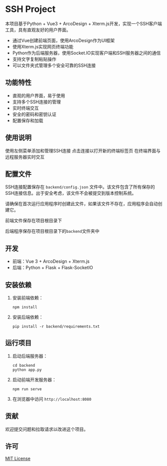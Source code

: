 # SSH Project

本项目基于Python + Vue3 + ArcoDesign + Xterm.js开发，实现一个SSH客户端工具，具有直观友好的用户界面。

- 通过Vue创建前端页面，使用ArcoDesign作为UI框架
- 使用Xterm.js实现网页终端功能
- Python作为后端服务器，使用Socket.IO实现客户端和SSH服务器之间的通信
- 支持文字复制粘贴操作
- 可以文件夹式管理多个安全可靠的SSH连接

## 功能特性

- 直观的用户界面，易于使用
- 支持多个SSH连接的管理
- 实时终端交互
- 安全的密码和密钥认证
- 配置保存和加载

## 使用说明
使用左侧菜单添加和管理SSH连接
点击连接以打开新的终端标签页
在终端界面与远程服务器实时交互

## 配置文件

SSH连接配置保存在 `backend/config.json` 文件中。该文件包含了所有保存的SSH连接信息。出于安全考虑，该文件不会被提交到版本控制系统。

请确保在首次运行应用程序时创建此文件，如果该文件不存在，应用程序会自动创建它。

前端文件保存在项目根目录下

后端程序保存在项目根目录下的`backend`文件夹中

## 开发

- 前端：Vue 3 + ArcoDesign + Xterm.js
- 后端：Python + Flask + Flask-SocketIO

## 安装依赖

1. 安装前端依赖：
   ```
   npm install
   ```

2. 安装后端依赖：
   ```
   pip install -r backend/requirements.txt
   ```

## 运行项目

1. 启动后端服务器：
   ```
   cd backend
   python app.py
   ```

2. 启动前端开发服务器：
   ```
   npm run serve
   ```

3. 在浏览器中访问 `http://localhost:8080`

## 贡献

欢迎提交问题和拉取请求以改进这个项目。

## 许可

[MIT License](LICENSE)
